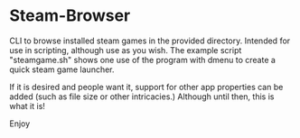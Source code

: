 Steam-Browser
=============

CLI to browse installed steam games in the provided directory. Intended for use in scripting, although use as you wish. The example script "steamgame.sh" shows one use of the program with dmenu to create a quick steam game launcher. 

If it is desired and people want it, support for other app properties can be added (such as file size or other intricacies.) Although until then, this is what it is!

Enjoy
